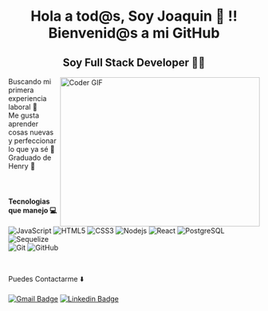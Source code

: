 <h1 align="center">Hola a tod@s, Soy Joaquin 👋 !! Bienvenid@s a mi GitHub</h1>
<h2 align="center">Soy Full Stack Developer 🚀🚀</h2>
<img align="right" src="https://media1.giphy.com/media/qgQUggAC3Pfv687qPC/giphy.gif" alt="Coder GIF" width="400" height="300" />


Buscando mi primera experiencia laboral 🙌 <br/>
Me gusta aprender cosas nuevas y perfeccionar lo que ya sé 👀 <br/>
Graduado de Henry 🚀 <br/> <br/> <br/>

<h4>Tecnologias que manejo 💻</h4>

![JavaScript](https://img.shields.io/badge/-JavaScript-black?style=flat-square&logo=javascript)
![HTML5](https://img.shields.io/badge/-HTML5-%23E44D27?style=flat-square&logo=html5&logoColor=ffffff)
![CSS3](https://img.shields.io/badge/-CSS3-%231572B6?style=flat-square&logo=css3)
![Nodejs](https://img.shields.io/badge/-Nodejs-black?style=flat-square&logo=Node.js)
![React](https://img.shields.io/badge/-React-%23282C34?style=flat-square&logo=react)
![PostgreSQL](https://img.shields.io/badge/PostgreSQL-316192?style=style=flat-square&logo=postgresql&logoColor=white)
![Sequelize](https://img.shields.io/badge/sequelize-323330?style=style=flat-square&logo=sequelize&logoColor=blue) <br />
![Git](https://img.shields.io/badge/-Git-black?style=flat-square&logo=git)
![GitHub](https://img.shields.io/badge/-GitHub-181717?style=flat-square&logo=github)

<br />

Puedes Contactarme ⬇️ 
<br /> <br />
[![Gmail Badge](https://img.shields.io/badge/-Gmail-c14438?style=flat-square&logo=Gmail&logoColor=white&link=mailto:joaquinpalacio2311@gmail.com)](mailto:joaquinpalacio2311@gmail.com)
[![Linkedin Badge](https://img.shields.io/badge/-LinkedIn-blue?style=flat-square&logo=Linkedin&logoColor=white&link=https://www.linkedin.com/in/joaquin-palacio/)](https://www.linkedin.com/in/joaquin-palacio/) 


